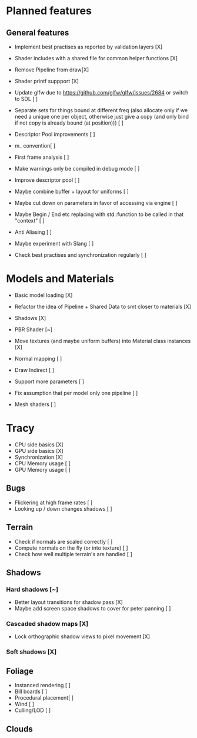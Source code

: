 # Planned features

## General features
* Implement best practises as reported by validation layers [X]
* Shader includes with a shared file for common helper functions [X] 
* Remove Pipeline from draw[X]
* Shader printf suppport [X] 

* Update glfw due to https://github.com/glfw/glfw/issues/2684 or switch to SDL [ ]
* Separate sets for things bound at different freq (also allocate only if we need a unique one per object, otherwise just give a copy (and only bind if not copy is already bound (at position))) [ ]
* Descriptor Pool improvements [ ] 
* m_ convention[ ] 
* First frame analysis [ ] 

* Make warnings only be compiled in debug mode [ ]
* Improve descriptor pool [ ] 
* Maybe combine buffer + layout for uniforms [ ] 
* Maybe cut down on parameters in favor of accessing via engine [ ] 
* Maybe Begin / End etc replacing with std::function to be called in that "context" [ ] 

* Anti Aliasing [ ] 
* Maybe experiment with Slang [ ] 
* Check best practises and synchronization regularly [ ]

# Models and Materials 
* Basic model loading [X]
* Refactor the idea of Pipeline + Shared Data to smt closer to materials [X]
* Shadows [X] 
* PBR Shader [~]
* Move textures (and maybe uniform buffers) into Material class instances [X] 

* Normal mapping [ ] 
* Draw Indirect [ ] 
* Support more parameters [ ]
* Fix assumption that per model only one pipeline [ ]
* Mesh shaders [ ]

# Tracy 
* CPU side basics [X]
* GPU side basics [X]
* Synchronization [X]
* CPU Memory usage [ ]
* GPU Memory usage [ ] 

## Bugs
* Flickering at high frame rates [ ]
* Looking up / down changes shadows [ ]

## Terrain
* Check if normals are scaled correctly [ ] 
* Compute normals on the fly (or into texture) [ ] 
* Check how well multiple terrain's are handled [ ] 

## Shadows
### Hard shadows [~]
* Better layout transitions for shadow pass [X] 
* Maybe add screen space shadows to cover for peter panning [ ]
### Cascaded shadow maps [X]
* Lock orthographic shadow views to pixel movement [X]
### Soft shadows [X]

## Foliage
* Instanced rendering [ ]
* Bill boards [ ]
* Procedural placement[ ] 
* Wind [ ] 
* Culling/LOD [ ]

## Clouds